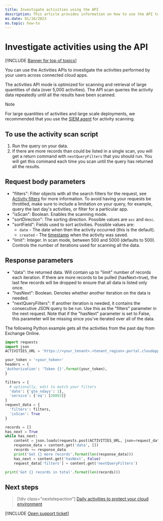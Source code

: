 ```yaml
---
title: Investigate activities using the API 
description: This article provides information on how to use the API to investigate user activity in Defender for Cloud Apps.
ms.date: 01/10/2023
ms.topic: how-to
---
```

# Investigate activities using the API

[!INCLUDE [Banner for top of topics](includes/banner.md)]

You can use the Activities APIs to investigate the activities performed by your users across connected cloud apps.

The activities API mode is optimized for scanning and retrieval of large quantities of data (over 5,000 activities). The API scan queries the activity data repeatedly until all the results have been scanned.

> [!NOTE]
> For large quantities of activities and large scale deployments, we recommended that you use the [SIEM agent](siem.md) for activity scanning.

## To use the activity scan script

1. Run the query on your data.
1. If there are more records than could be listed in a single scan, you will get a return command with `nextQueryFilters` that you should run. You will get this command each time you scan until the query has returned all the results.

## Request body parameters

- "filters": Filter objects with all the search filters for the request, see [Activity filters](activity-filters-queries.md) for more information. To avoid having your requests be throttled, make sure to include a limitation on your query, for example, query the last day's activities, or filter for a particular app.
- "isScan": Boolean. Enables the scanning mode.
- "sortDirection": The sorting direction. Possible values are `asc` and `desc`.
- "sortField": Fields used to sort activities. Possible values are:
  - `date` - The date when then the activity occurred (this is the default).
  - `created` - The [timestamp](api-introduction.md#timestamps) when the activity was saved.
- "limit": Integer. In scan mode, between 500 and 5000 (defaults to 500). Controls the number of iterations used for scanning all the data.

## Response parameters

- "data": the returned data. Will contain up to "limit" number of records each iteration. If there are more records to be pulled (hasNext=true), the last few records will be dropped to ensure that all data is listed only once.
- "hasNext": Boolean. Denotes whether another iteration on the data is needed.
- "nextQueryFilters": If another iteration is needed, it contains the consecutive JSON query to be run. Use this as the "filters" parameter in the next request. Note that if the "hasNext" parameter is set to False, this parameter will be missing since you've iterated over all of the data.

The following Python example gets all the activities from the past day from Exchange Online.

``` python
import requests
import json
ACTIVITIES_URL = 'https://<your_tenant>.<tenant_region>.portal.cloudappsecurity.com/api/v1/activities/'

your_token = '<your_token>'
headers = {
'Authorization': 'Token {}'.format(your_token),
}

filters = {
  # optionally, edit to match your filters
  'date': {'gte_ndays': 1},
  'service': {'eq': [20893]}
}
request_data = {
  'filters': filters,
  'isScan': True
}

records = []
has_next = True
while has_next:
    content = json.loads(requests.post(ACTIVITIES_URL, json=request_data, headers=headers).content)
    response_data = content.get('data', [])
    records += response_data
    print('Got {} more records'.format(len(response_data)))
    has_next = content.get('hasNext', False)
    request_data['filters'] = content.get('nextQueryFilters')

print('Got {} records in total'.format(len(records)))
```

## Next steps

> [!div class="nextstepaction"]
> [Daily activities to protect your cloud environment](daily-activities-to-protect-your-cloud-environment.md)

[!INCLUDE [Open support ticket](includes/support.md)]

